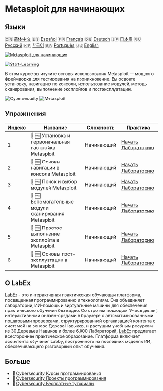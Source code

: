 # Metasploit для начинающих

## Языки

🇨🇳 [简体中文](README_zh.md) 🇪🇸 [Español](README_es.md) 🇫🇷 [Français](README_fr.md) 🇩🇪 [Deutsch](README_de.md) 🇯🇵 [日本語](README_ja.md) 🇷🇺 [Русский](README_ru.md) 🇰🇷 [한국어](README_ko.md) 🇧🇷 [Português](README_pt.md) 🇺🇸 [English](README.md) 

[![Metasploit для начинающих](https://cover-creator.labex.io/metasploit-for-beginners.png?lang=ru)](https://labex.io/ru/courses/metasploit-for-beginners)

[![Start-Learning](https://img.shields.io/badge/Start-Learning-whitesmoke?style=for-the-badge)](https://labex.io/ru/courses/metasploit-for-beginners)

В этом курсе вы изучите основы использования Metasploit — мощного фреймворка для тестирования на проникновение. Вы освоите установку, навигацию по консоли, использование модулей, методы сканирования, выполнение эксплойтов и постэксплуатацию.

![Cybersecurity](https://img.shields.io/badge/Cybersecurity-whitesmoke?style=for-the-badge&logo=cybersecurity)
![Metasploit](https://img.shields.io/badge/Metasploit-whitesmoke?style=for-the-badge&logo=metasploit)


## Упражнения

|   Индекс | Название                                              | Сложность   | Практика                                                                                                                                                         |
|----------|-------------------------------------------------------|-------------|------------------------------------------------------------------------------------------------------------------------------------------------------------------|
|        1 | 🧩 🆓 Установка и первоначальная настройка Metasploit | Начинающий  | <a target='_blank' href='https://labex.io/ru/labs/linux-metasploit-installation-and-initial-setup-632603?course=metasploit-for-beginners'>Начать Лабораторию</a> |
|        2 | 🧩 🆓 Основы навигации в консоли Metasploit           | Начинающий  | <a target='_blank' href='https://labex.io/ru/labs/linux-metasploit-console-navigation-basics-632602?course=metasploit-for-beginners'>Начать Лабораторию</a>      |
|        3 | 🧩 🆓 Поиск и выбор модулей Metasploit                | Начинающий  | <a target='_blank' href='https://labex.io/ru/labs/linux-metasploit-module-search-and-selection-632604?course=metasploit-for-beginners'>Начать Лабораторию</a>    |
|        4 | 🧩 🆓 Вспомогательные модули сканирования Metasploit  | Начинающий  | <a target='_blank' href='https://labex.io/ru/labs/linux-metasploit-auxiliary-scanning-modules-632600?course=metasploit-for-beginners'>Начать Лабораторию</a>     |
|        5 | 🧩 🆓 Простое выполнение эксплойта в Metasploit       | Начинающий  | <a target='_blank' href='https://labex.io/ru/labs/linux-metasploit-simple-exploit-execution-632605?course=metasploit-for-beginners'>Начать Лабораторию</a>       |
|        6 | 🧩 🆓 Основы пост-эксплуатации в Metasploit           | Начинающий  | <a target='_blank' href='https://labex.io/ru/labs/linux-metasploit-basic-post-exploitation-632601?course=metasploit-for-beginners'>Начать Лабораторию</a>        |

## О LabEx

[LabEx](https://labex.io) - это интерактивная практическая обучающая платформа, посвященная программированию и технологиям. Она объединяет лаборатории, ИИ-помощь и виртуальные машины для обеспечения практического обучения без видео. Со строгим подходом 'Учись делая', интерактивными онлайн-средами в браузере с автоматизированными пошаговыми проверками, структурированной организацией контента с системой на основе Дерева Навыков, и растущим учебным ресурсом из 30 Деревьев Навыков и более 6,000 Лабораторий, [LabEx](https://labex.io) предлагает всестороннее практическое образование. Платформа включает ассистента обучения Labby, построенного на последних моделях ИИ, обеспечивающего разговорный опыт обучения.

## Больше

- 🔗 [Cybersecurity Курсы программирования](https://github.com/labex-labs/awesome-programming-courses)
- 🔗 [Cybersecurity Проекты программирования](https://github.com/labex-labs/awesome-programming-projects)
- 🔗 [Cybersecurity Бесплатные туториалы](https://github.com/labex-labs/cybersecurity-free-tutorials)

